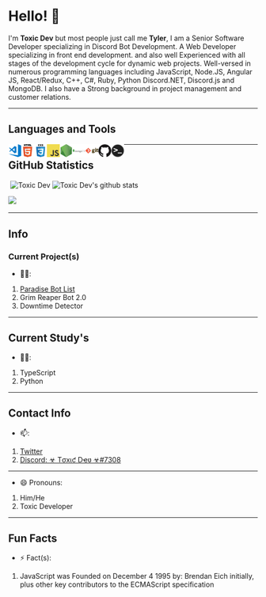 # Hello! 👋
I'm **Toxic Dev** but most people just call me **Tyler**, I am a Senior Software Developer specializing in Discord Bot Development. A Web Developer specializing in front end development. 
and also well Experienced with all stages of the development cycle for dynamic web projects. Well-versed in numerous programming languages including JavaScript, Node.JS, Angular JS, React/Redux, C++, C#, Ruby, Python Discord.NET, Discord.js and MongoDB. I also have a Strong background in project management and customer relations.

---

## Languages and Tools

<img align="left" alt="Visual Studio Code" width="26px" src="https://raw.githubusercontent.com/github/explore/80688e429a7d4ef2fca1e82350fe8e3517d3494d/topics/visual-studio-code/visual-studio-code.png" />
<img align="left" alt="HTML5" width="26px" src="https://raw.githubusercontent.com/github/explore/80688e429a7d4ef2fca1e82350fe8e3517d3494d/topics/html/html.png" />
<img align="left" alt="CSS3" width="26px" src="https://raw.githubusercontent.com/github/explore/80688e429a7d4ef2fca1e82350fe8e3517d3494d/topics/css/css.png" />
<img align="left" alt="JavaScript" width="26px" src="https://raw.githubusercontent.com/github/explore/80688e429a7d4ef2fca1e82350fe8e3517d3494d/topics/javascript/javascript.png" />
<img align="left" alt="Node.js" width="26px" src="https://raw.githubusercontent.com/github/explore/80688e429a7d4ef2fca1e82350fe8e3517d3494d/topics/nodejs/nodejs.png" />
<img align="left" alt="MongoDB" width="26px" src="https://raw.githubusercontent.com/github/explore/80688e429a7d4ef2fca1e82350fe8e3517d3494d/topics/mongodb/mongodb.png" />
<img align="left" alt="Git" width="26px" src="https://raw.githubusercontent.com/github/explore/80688e429a7d4ef2fca1e82350fe8e3517d3494d/topics/git/git.png" />
<img align="left" alt="GitHub" width="26px" src="https://raw.githubusercontent.com/github/explore/78df643247d429f6cc873026c0622819ad797942/topics/github/github.png" />
<img align="left" alt="Terminal" width="26px" src="https://raw.githubusercontent.com/github/explore/80688e429a7d4ef2fca1e82350fe8e3517d3494d/topics/terminal/terminal.png" />

---

## GitHub Statistics
<p>&nbsp;<img align="center" src="https://github-readme-stats.vercel.app/api?username=TheRealToxicDev&show_icons=true&theme=dracula" alt="Toxic Dev" height="200"/>
<img align="center" src="https://github-readme-stats.vercel.app/api/top-langs/?username=TheRealToxicDev&hide=lua&theme=dracula" alt="Toxic Dev's github stats"/>
<div><img src="https://github-profile-trophy.vercel.app/?username=TheRealToxicDev&theme=dracula" width="1200"></div></p>


--- 

## Info

### Current Project(s)
- 👨‍💻:  
1. [Paradise Bot List](https://paradisebots.net)  
2. Grim Reaper Bot 2.0
3. Downtime Detector

---

## Current Study's
  - 👨‍🏫:
1. TypeScript
2. Python

---

## Contact Info
- 📫: 
1. [Twitter](https://twitter.com/TheRealToxicDev)
2. [Discord: ☣ Tσxιƈ Dҽʋ ☣#7308](https://discord.gg/MsWT8awvBZ)

---

- 😄 Pronouns: 
1. Him/He
2. Toxic Developer

---

## Fun Facts
- ⚡ Fact(s): 
1. JavaScript was Founded on December 4 1995 by: Brendan Eich initially, plus other key contributors to the ECMAScript specification
